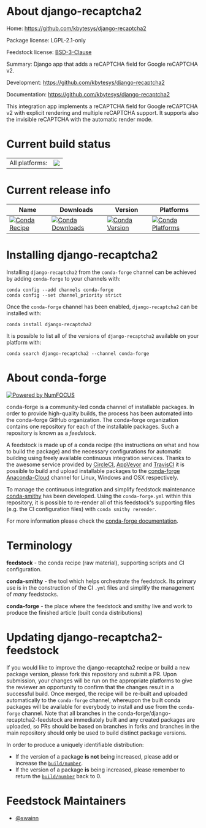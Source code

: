 About django-recaptcha2
=======================

Home: https://github.com/kbytesys/django-recaptcha2

Package license: LGPL-2.1-only

Feedstock license: [BSD-3-Clause](https://github.com/conda-forge/django-recaptcha2-feedstock/blob/master/LICENSE.txt)

Summary: Django app that adds a reCAPTCHA field for Google reCAPTCHA v2.

Development: https://github.com/kbytesys/django-recaptcha2

Documentation: https://github.com/kbytesys/django-recaptcha2

This integration app implements a reCAPTCHA field for Google
reCAPTCHA v2 with explicit rendering and multiple reCAPTCHA support.
It supports also the invisible reCAPTCHA with the automatic render mode.


Current build status
====================


<table><tr><td>All platforms:</td>
    <td>
      <a href="https://dev.azure.com/conda-forge/feedstock-builds/_build/latest?definitionId=14854&branchName=master">
        <img src="https://dev.azure.com/conda-forge/feedstock-builds/_apis/build/status/django-recaptcha2-feedstock?branchName=master">
      </a>
    </td>
  </tr>
</table>

Current release info
====================

| Name | Downloads | Version | Platforms |
| --- | --- | --- | --- |
| [![Conda Recipe](https://img.shields.io/badge/recipe-django--recaptcha2-green.svg)](https://anaconda.org/conda-forge/django-recaptcha2) | [![Conda Downloads](https://img.shields.io/conda/dn/conda-forge/django-recaptcha2.svg)](https://anaconda.org/conda-forge/django-recaptcha2) | [![Conda Version](https://img.shields.io/conda/vn/conda-forge/django-recaptcha2.svg)](https://anaconda.org/conda-forge/django-recaptcha2) | [![Conda Platforms](https://img.shields.io/conda/pn/conda-forge/django-recaptcha2.svg)](https://anaconda.org/conda-forge/django-recaptcha2) |

Installing django-recaptcha2
============================

Installing `django-recaptcha2` from the `conda-forge` channel can be achieved by adding `conda-forge` to your channels with:

```
conda config --add channels conda-forge
conda config --set channel_priority strict
```

Once the `conda-forge` channel has been enabled, `django-recaptcha2` can be installed with:

```
conda install django-recaptcha2
```

It is possible to list all of the versions of `django-recaptcha2` available on your platform with:

```
conda search django-recaptcha2 --channel conda-forge
```


About conda-forge
=================

[![Powered by
NumFOCUS](https://img.shields.io/badge/powered%20by-NumFOCUS-orange.svg?style=flat&colorA=E1523D&colorB=007D8A)](https://numfocus.org)

conda-forge is a community-led conda channel of installable packages.
In order to provide high-quality builds, the process has been automated into the
conda-forge GitHub organization. The conda-forge organization contains one repository
for each of the installable packages. Such a repository is known as a *feedstock*.

A feedstock is made up of a conda recipe (the instructions on what and how to build
the package) and the necessary configurations for automatic building using freely
available continuous integration services. Thanks to the awesome service provided by
[CircleCI](https://circleci.com/), [AppVeyor](https://www.appveyor.com/)
and [TravisCI](https://travis-ci.com/) it is possible to build and upload installable
packages to the [conda-forge](https://anaconda.org/conda-forge)
[Anaconda-Cloud](https://anaconda.org/) channel for Linux, Windows and OSX respectively.

To manage the continuous integration and simplify feedstock maintenance
[conda-smithy](https://github.com/conda-forge/conda-smithy) has been developed.
Using the ``conda-forge.yml`` within this repository, it is possible to re-render all of
this feedstock's supporting files (e.g. the CI configuration files) with ``conda smithy rerender``.

For more information please check the [conda-forge documentation](https://conda-forge.org/docs/).

Terminology
===========

**feedstock** - the conda recipe (raw material), supporting scripts and CI configuration.

**conda-smithy** - the tool which helps orchestrate the feedstock.
                   Its primary use is in the construction of the CI ``.yml`` files
                   and simplify the management of *many* feedstocks.

**conda-forge** - the place where the feedstock and smithy live and work to
                  produce the finished article (built conda distributions)


Updating django-recaptcha2-feedstock
====================================

If you would like to improve the django-recaptcha2 recipe or build a new
package version, please fork this repository and submit a PR. Upon submission,
your changes will be run on the appropriate platforms to give the reviewer an
opportunity to confirm that the changes result in a successful build. Once
merged, the recipe will be re-built and uploaded automatically to the
`conda-forge` channel, whereupon the built conda packages will be available for
everybody to install and use from the `conda-forge` channel.
Note that all branches in the conda-forge/django-recaptcha2-feedstock are
immediately built and any created packages are uploaded, so PRs should be based
on branches in forks and branches in the main repository should only be used to
build distinct package versions.

In order to produce a uniquely identifiable distribution:
 * If the version of a package **is not** being increased, please add or increase
   the [``build/number``](https://docs.conda.io/projects/conda-build/en/latest/resources/define-metadata.html#build-number-and-string).
 * If the version of a package **is** being increased, please remember to return
   the [``build/number``](https://docs.conda.io/projects/conda-build/en/latest/resources/define-metadata.html#build-number-and-string)
   back to 0.

Feedstock Maintainers
=====================

* [@swainn](https://github.com/swainn/)


